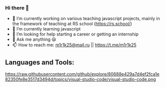 ### Hi there 👋

- 🔭 I’m currently working on various teaching javascript projects, mainly in the framework of teaching at RS school (https://rs.school/)
- 🌱 I’m currently learning javascript
- 🤔 I’m looking for help starting a career or getting an internship
- 💬 Ask me anything 😃
- 📫 How to reach me: m1r1k25@mail.ru || https://t.me/m1r1k25

[jQuery]: <http://jquery.com>

## Languages and Tools:
https://raw.githubusercontent.com/github/explore/80688e429a7d4ef2fca1e82350fe8e3517d3494d/topics/visual-studio-code/visual-studio-code.png


<!--
**m1r1k25/m1r1k25** is a ✨ _special_ ✨ repository because its `README.md` (this file) appears on your GitHub profile.

Here are some ideas to get you started:

- 🔭 I am currently working on various teaching javascript projects, mainly in the framework of teaching at RS school
- 🌱 I’m currently learning ...
- 👯 I’m looking to collaborate on ...
- 🤔 I’m looking for help with ...
- 💬 Ask me about ...
- 📫 How to reach me: ...
- 😄 Pronouns: ...
- ⚡ Fun fact: ...
-->
